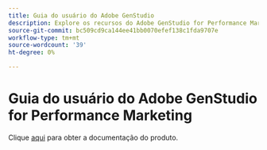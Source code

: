 ```yaml
---
title: Guia do usuário do Adobe GenStudio
description: Explore os recursos do Adobe GenStudio for Performance Marketing. Saiba como criar rapidamente ativos na marca, gerar variações e otimizar experiências.
source-git-commit: bc509cd9ca144ee41bb0070efef138c1fda9707e
workflow-type: tm+mt
source-wordcount: '39'
ht-degree: 0%

---
```


# Guia do usuário do Adobe GenStudio for Performance Marketing

Clique [aqui](https://experienceleague.adobe.com/en/docs/genstudio-for-performance-marketing/user-guide/home) para obter a documentação do produto.

